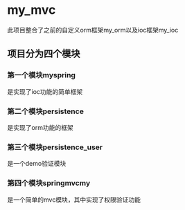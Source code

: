 # my_mvc
此项目整合了之前的自定义orm框架my_orm以及ioc框架my_ioc
## 项目分为四个模块
### 第一个模块myspring
  是实现了ioc功能的简单框架
### 第二个模块persistence
  是实现了orm功能的框架
### 第三个模块persistence_user
  是一个demo验证模块
### 第四个模块springmvcmy
  是一个简单的mvc模块，其中实现了权限验证功能
